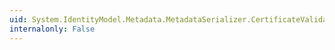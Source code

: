 ```yaml
---
uid: System.IdentityModel.Metadata.MetadataSerializer.CertificateValidator
internalonly: False
---
```

